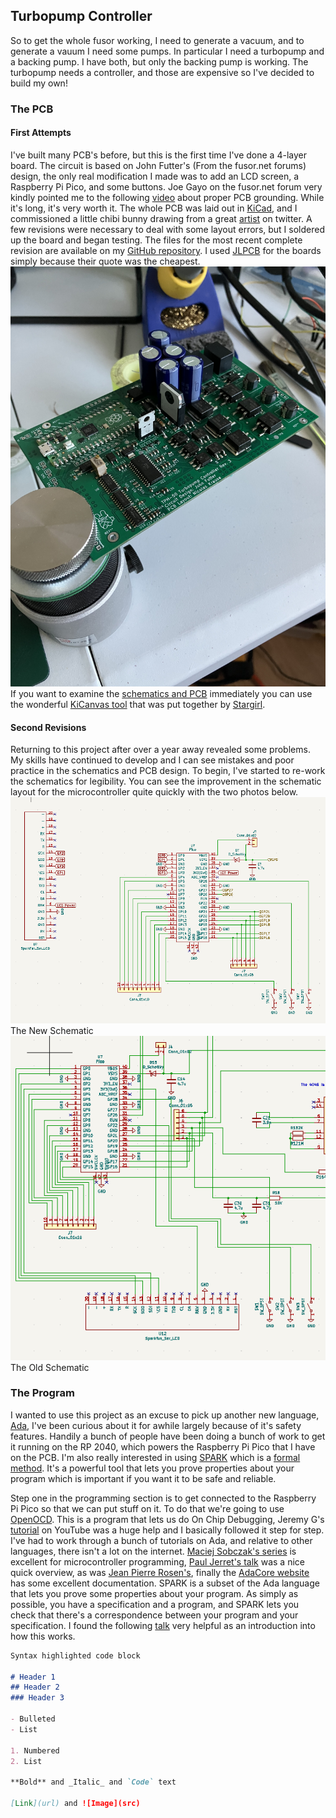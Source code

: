 ## Turbopump Controller

So to get the whole fusor working, I need to generate a vacuum, and to generate a vauum I need some pumps. In particular I need a turbopump and a backing pump. I have both, but only the backing pump is working. The turbopump needs a controller, and those are expensive so I've decided to build my own!


### The PCB
#### First Attempts 
I've built many PCB's before, but this is the first time I've done a 4-layer board. The circuit is based on John Futter's (From the fusor.net forums) design, the only real modification I made was to add an LCD screen, a Raspberry Pi Pico, and some buttons. Joe Gayo on the fusor.net forum very kindly pointed me to the following [video](https://www.youtube.com/watch?v=ySuUZEjARPY) about proper PCB grounding. While it's long, it's very worth it. The whole PCB was laid out in [KiCad](https://www.kicad.org/), and I commissioned a little chibi bunny drawing from a great [artist](https://twitter.com/courtelizbth) on twitter. A few revisions were necessary to deal with some layout errors, but I soldered up the board and began testing. The files for the most recent complete revision are available on my [GitHub repository](https://github.com/FuzzyBunnys/TurbopumpController/tree/main/Turbopump%20Controller). I used [JLPCB](https://jlcpcb.com/) for the boards simply because their quote was the cheapest. 
![Soldered PCB](https://raw.githubusercontent.com/FuzzyBunnys/TurbopumpController/gh-pages/IMG_2115.JPG) If you want to examine the [schematics and PCB](https://kicanvas.org/?github=https%3A%2F%2Fgithub.com%2FFuzzyBunnys%2FTurbopumpController%2Ftree%2Fmain%2FTurbopump%2520Controller) immediately you can use the wonderful [KiCanvas tool](https://kicanvas.org/home/) that was put together by [Stargirl](https://twitter.com/theavalkyrie). 
#### Second Revisions
Returning to this project after over a year away revealed some problems. My skills have continued to develop and I can see mistakes and poor practice in the schematics and PCB design. To begin, I've started to re-work the schematics for legibility. You can see the improvement in the schematic layout for the microcontroller quite quickly with the two photos below. 
![New Schematic](https://raw.githubusercontent.com/FuzzyBunnys/TurbopumpController/gh-pages/signal-2023-12-18-092529_002.png)  
The New Schematic  
![Old Schematic](https://raw.githubusercontent.com/FuzzyBunnys/TurbopumpController/gh-pages/signal-2023-12-18-092559_002.png)  
The Old Schematic
### The Program
I wanted to use this project as an excuse to pick up another new language, [Ada](https://en.wikipedia.org/wiki/Ada_(programming_language)), I've been curious about it for awhile largely because of it's safety features. Handily a bunch of people have been doing a bunch of work to get it running on the RP 2040, which powers the Raspberry Pi Pico that I have on the PCB. I'm also really interested in using [SPARK](https://en.wikipedia.org/wiki/SPARK_(programming_language)) which is a [formal method](https://en.wikipedia.org/wiki/Formal_methods). It's a powerful tool that lets you prove properties about your program which is important if you want it to be safe and reliable.

Step one in the programming section is to get connected to the Raspberry Pi Pico so that we can put stuff on it. To do that we're going to use [OpenOCD](https://openocd.org/doc-release/html/About.html#What-is-OpenOCD_003f). This is a program that lets us do On Chip Debugging, Jeremy G's [tutorial](https://www.youtube.com/watch?v=g3sGKoLafew) on YouTube was a huge help and I basically followed it step for step. I've had to work through a bunch of tutorials on Ada, and relative to other languages, there isn't a lot on the internet. [Maciej Sobczak's series](http://www.inspirel.com/articles/Ada_On_Cortex.html) is excellent for microcontroller programming, [Paul Jerret's talk](https://archive.fosdem.org/2022/schedule/event/ada_outsiders_guide/) was a nice quick overview, as was [Jean Pierre Rosen's](https://www.youtube.com/watch?v=V-WK6Iaqlns), finally the [AdaCore website](https://learn.adacore.com/courses/Ada_For_The_Embedded_C_Developer/chapters/02_Perspective.html) has some excellent documentation. SPARK is a subset of the Ada language that lets you prove some properties about your program. As simply as possible, you have a specification and a program, and SPARK lets you check that there's a correspondence between your program and your specification. I found the following [talk](https://www.youtube.com/watch?v=97G1V2U8Drk) very helpful as an introduction into how this works.  
```markdown
Syntax highlighted code block

# Header 1
## Header 2
### Header 3

- Bulleted
- List

1. Numbered
2. List

**Bold** and _Italic_ and `Code` text

[Link](url) and ![Image](src)
```


